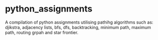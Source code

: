 # python_assignments

A compilation of python assignments utilising pathihg algorithms such as: djikstra, adjacency lists, bfs, dfs, backtracking, minimum path, maximum path, routing grpah and star frontier.
